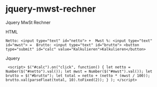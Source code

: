 # jquery-mwst-rechner

Jquery MwSt Rechner

HTML


`Netto: <input type="text" id="netto"> + 
Mwst %: <input type="text" id="mwst"> = 
Brutto: <input type="text" id="brutto">
<button type="submit" id="calc" value="Kalkulieren">Kalkulieren</button>
`


Jquery 

` <script>
            $("#calc").on("click", function() {
                let netto = Number($("#netto").val());
                let mwst = Number($("#mwst").val());
                let brutto = $("#brutto");
                let total = netto + (netto * (mwst / 100));
                brutto.val(parseFloat(total, 10).toFixed(2));
            } );
    </script>`
